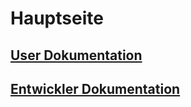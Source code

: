 # Hauptseite

## <a href="https://ubs-pof-chatbot.github.io/Docs/UserDoc">User Dokumentation</a>
## <a href="https://ubs-pof-chatbot.github.io/Docs/DeveloperDoc">Entwickler Dokumentation</a>
<!--stackedit_data:
eyJoaXN0b3J5IjpbNTUzNTg1MzAzLC0zODg5MzcwODBdfQ==
-->